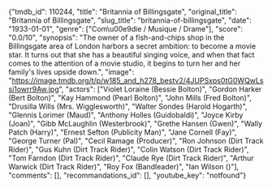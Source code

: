 {"tmdb_id": 110244, "title": "Britannia of Billingsgate", "original_title": "Britannia of Billingsgate", "slug_title": "britannia-of-billingsgate", "date": "1933-01-01", "genre": ["Com\u00e9die / Musique / Drame"], "score": "0.0/10", "synopsis": "The owner of a fish-and-chips shop in the Billingsgate area of London harbors a secret ambition: to become a movie star. It turns out that she has a beautiful singing voice, and when that fact comes to the attention of a movie studio, it begins to turn her and her family's lives upside down.", "image": "https://image.tmdb.org/t/p/w185_and_h278_bestv2/4JUPSxps0tG0WQwLssi1owrr9Aw.jpg", "actors": ["Violet Loraine (Bessie Bolton)", "Gordon Harker (Bert Bolton)", "Kay Hammond (Pearl Bolton)", "John Mills (Fred Bolton)", "Drusilla Wills (Mrs. Wigglesworth)", "Walter Sondes (Harold Hogarth)", "Glennis Lorimer (Maud)", "Anthony Holles (Guidobaldi)", "Joyce Kirby (Joan)", "Gibb McLaughlin (Westerbrook)", "Grethe Hansen (Gwen)", "Wally Patch (Harry)", "Ernest Sefton (Publicity Man)", "Jane Cornell (Fay)", "George Turner (Pal)", "Cecil Ramage (Producer)", "Ron Johnson (Dirt Track Rider)", "Gus Kuhn (Dirt Track Rider)", "Colin Watson (Dirt Track Rider)", "Tom Farndon (Dirt Track Rider)", "Claude Rye (Dirt Track Rider)", "Arthur Warwick (Dirt Track Rider)", "Roy Fox (Bandleader)", "Ian Wilson ()"], "comments": [], "recommandations_id": [], "youtube_key": "notfound"}